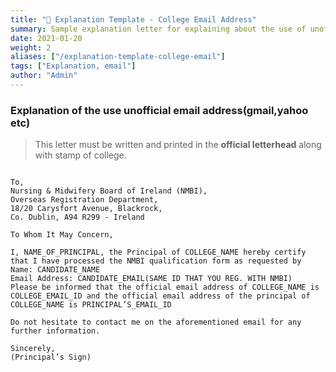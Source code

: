 ```yaml
---
title: "📄 Explanation Template - College Email Address"
summary: Sample explanation letter for explaining about the use of unofficial email address
date: 2021-01-20
weight: 2
aliases: ["/explanation-template-college-email"]
tags: ["Explanation, email"]
author: "Admin"
---
```


### Explanation of the use unofficial email address(gmail,yahoo etc)
> This letter must be written and printed in the **official letterhead** along with stamp of college.

```gist

To,
Nursing & Midwifery Board of Ireland (NMBI),
Overseas Registration Department,
18/20 Carysfort Avenue, Blackrock,
Co. Dublin, A94 R299 - Ireland

To Whom It May Concern,

I, NAME_OF_PRINCIPAL, the Principal of COLLEGE_NAME hereby certify that I have processed the NMBI qualification form as requested by 
Name: CANDIDATE_NAME
Email Address: CANDIDATE_EMAIL(SAME ID THAT YOU REG. WITH NMBI)
Please be informed that the official email address of COLLEGE_NAME is COLLEGE_EMAIL_ID and the official email address of the principal of COLLEGE_NAME is PRINCIPAL’S_EMAIL_ID

Do not hesitate to contact me on the aforementioned email for any further information.  

Sincerely, 
(Principal’s Sign)


```
